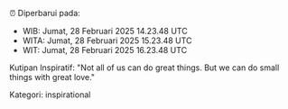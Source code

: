 ⏰ Diperbarui pada:
- WIB: Jumat, 28 Februari 2025 14.23.48 UTC
- WITA: Jumat, 28 Februari 2025 15.23.48 UTC
- WIT: Jumat, 28 Februari 2025 16.23.48 UTC

Kutipan Inspiratif:
"Not all of us can do great things. But we can do small things with great love."


Kategori: inspirational

